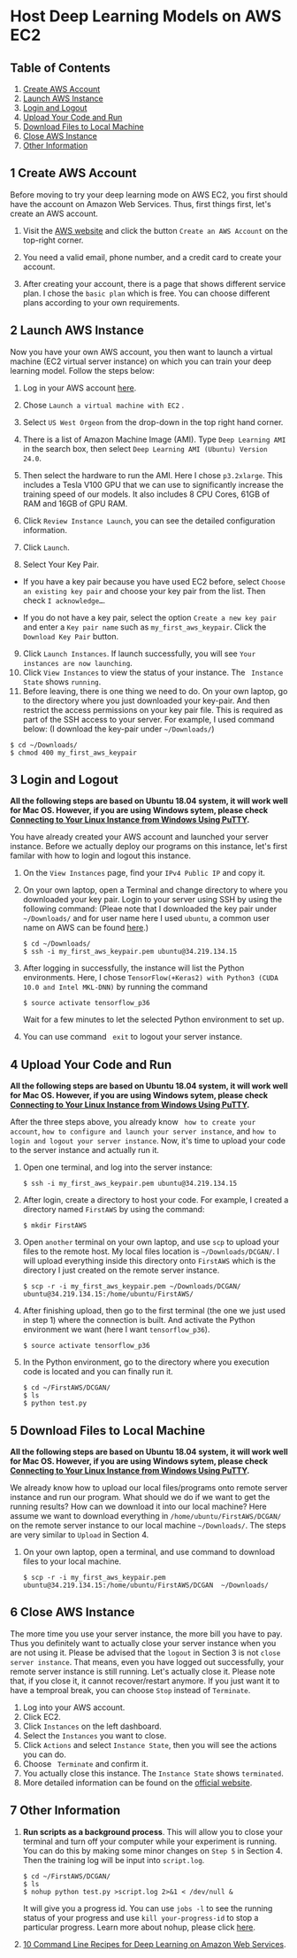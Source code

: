 # Host Deep Learning Models on AWS EC2

## Table of Contents
1. [Create AWS Account](#1-create-aws-account)
2. [Launch AWS Instance](#2-launch-aws-instance)
3. [Login and Logout ](#3-login-and-logout)
4. [Upload Your Code and Run](#4-upload-your-code-and-run)
5. [Download Files to Local Machine](#5-download-files-to-local-machine)
6. [Close AWS Instance](#6-close-aws-instance)
7. [Other Information](#7-other-information)



## 1 Create AWS Account

Before moving to try your deep learning mode on AWS EC2, you first should have the account on Amazon Web Services.  Thus, first things first, let's create an AWS account.

1. Visit the [AWS website](https://aws.amazon.com/) and click the button ```Create an AWS Account``` on the top-right corner.

2. You need a valid email, phone number, and a credit card to create your account.

3. After creating your account, there is a page that shows different service plan. I chose the ```basic plan```  which is free. You can choose different plans according to your own requirements. 

   

## 2 Launch AWS Instance

Now you have your own AWS account, you then want to launch a virtual machine (EC2 virtual server instance) on which you can train your deep learning model. Follow the steps below:

1. Log in your AWS account [here](https://aws.amazon.com/).

2. Chose ``` Launch a virtual machine with EC2 ``` .

3. Select ```US West Orgeon```  from the drop-down in the top right hand corner. 

4. There is a list of Amazon Machine Image (AMI). Type ```Deep Learning AMI``` in the search box, then select ```Deep Learning AMI (Ubuntu) Version 24.0```.

5. Then select the hardware to run the AMI. Here I chose ```p3.2xlarge```. This includes a Tesla V100 GPU that we can use to significantly increase the training speed of our models. It also includes 8 CPU Cores, 61GB of RAM and 16GB of GPU RAM.

6. Click ```Review Instance Launch```, you can see the detailed configuration information. 

7.  Click ```Launch```.

8.  Select Your Key Pair.

   * If you have a key pair because you have used EC2 before, select ```Choose an existing key pair``` and choose your key pair from the list. Then check ```I acknowledge…```.

   - If you do not have a key pair, select the option ```Create a new key pair``` and enter a ```Key pair name``` such as ```my_first_aws_keypair```. Click the ```Download Key Pair``` button.

9.  Click ```Launch Instances```. If launch successfully, you will see ```Your instances are now launching```.
10. Click ```View Instances``` to view the status of your instance. The ``` Instance State``` shows ```running```.
11.  Before leaving, there is one thing we need to do. On your own laptop, go to the directory where you just downloaded your key-pair. And then restrict the access permissions on your key pair file. This is required as part of the SSH access to your server.  For example, I used command below: (I download the key-pair under ```~/Downloads/```)

   ```
   $ cd ~/Downloads/
   $ chmod 400 my_first_aws_keypair
   ```



## 3 Login and Logout 

**All the following steps are based on Ubuntu 18.04 system, it will work well for Mac OS. However, if you are using Windows sytem, please check [Connecting to Your Linux Instance from Windows Using PuTTY](https://docs.aws.amazon.com/AWSEC2/latest/UserGuide/putty.html?icmpid=docs_ec2_console).**

You have already created your AWS account and launched your server instance. Before we actually deploy our programs on this instance, let's first familar with how to login and logout this instance. 

1. On the ```View Instances``` page, find your ```IPv4 Public IP``` and copy it.

2. On your own laptop, open a Terminal and change directory to where you downloaded your key pair. Login to your server using SSH by using the following command: (Pleae note that I downloaded the key pair under ```~/Downloads/``` and for user name here I used ```ubuntu```, a common user name on AWS can be found [here](https://github.com/taihui/RA_Summer2019/blob/master/4_image_synthesis/4_3_AWS/user_name_aws.png).)

   ```
   $ cd ~/Downloads/
   $ ssh -i my_first_aws_keypair.pem ubuntu@34.219.134.15
   ```

3. After logging in successfully, the instance will list the Python environments. Here, I chose  ```TensorFlow(+Keras2) with Python3 (CUDA 10.0 and Intel MKL-DNN)```  by running the command 

   ```  
   $ source activate tensorflow_p36
   ```
   Wait for a few minutes to let the selected Python environment to set up.

4. You can use command ``` exit```  to logout your server instance.

## 4 Upload Your Code and Run

**All the following steps are based on Ubuntu 18.04 system, it will work well for Mac OS. However, if you are using Windows sytem, please check [Connecting to Your Linux Instance from Windows Using PuTTY](https://docs.aws.amazon.com/AWSEC2/latest/UserGuide/putty.html?icmpid=docs_ec2_console).**

After the three steps above, you already know ``` how to create your account```, ```how to configure and launch your server instance```, and ```how to login and logout your server instance```. Now, it's time to upload your code to the server instance and actually run it.

1. Open one terminal, and log into the server instance:

   ```
   $ ssh -i my_first_aws_keypair.pem ubuntu@34.219.134.15
   ```

2. After login,  create a directory to host your code. For example, I created a directory named ```FirstAWS``` by using the command:

   ```
   $ mkdir FirstAWS
   ```

3. Open ```another``` terminal on your own laptop, and use ```scp``` to upload your files to the remote host. My local files location is ```~/Downloads/DCGAN/```. I will upload everything inside this directory onto ```FirstAWS``` which is the directory I just created on the remote server instance.

   ``` 
   $ scp -r -i my_first_aws_keypair.pem ~/Downloads/DCGAN/  ubuntu@34.219.134.15:/home/ubuntu/FirstAWS/
   ```

4. After finishing upload, then go to the first terminal (the one we just used in step 1) where the connection is built. And activate the Python environment we want (here I want ```tensorflow_p36```).

   ```
   $ source activate tensorflow_p36
   ```

5. In the Python environment, go to the directory where you execution code is located and you can finally run it.

   ```
   $ cd ~/FirstAWS/DCGAN/
   $ ls
   $ python test.py
   ```

## 5 Download Files to Local Machine

**All the following steps are based on Ubuntu 18.04 system, it will work well for Mac OS. However, if you are using Windows sytem, please check [Connecting to Your Linux Instance from Windows Using PuTTY](https://docs.aws.amazon.com/AWSEC2/latest/UserGuide/putty.html?icmpid=docs_ec2_console).**

We already know how to upload our local files/programs onto remote server instance and run our program. What should we do if we want to get the running results? How can we download it into our local machine? Here assume we want to download everything in ```/home/ubuntu/FirstAWS/DCGAN/``` on the remote server instance to our local machine ```~/Downloads/```. The steps are very similar to ```Upload``` in Section 4.

1. On your own laptop, open a terminal, and use command to download files to your local machine.
   
     ``` 
   $ scp -r -i my_first_aws_keypair.pem  ubuntu@34.219.134.15:/home/ubuntu/FirstAWS/DCGAN  ~/Downloads/
   ```
  
## 6 Close AWS Instance

The more time you use your server instance, the more bill you have to pay. Thus you definitely want to actually close your server instance when you are not using it. Please be advised that the ```logout``` in Section 3 is not ```close server instance```. That means, even you have logged out successfully, your remote server instance is still running. Let's actually close it. Please note that, if you close it, it cannot recover/restart anymore. If you just want it to have a temproal break, you can choose ```Stop``` instead of ```Terminate```. 

1. Log into your AWS account.
2. Click EC2.
3. Click ```Instances``` on the left dashboard.
4. Select the ```Instances``` you want to close.
5. Click ```Actions``` and select ```Instance State```, then you will see the actions you can do. 
6. Choose ``` Terminate``` and confirm it. 
7. You actually close this instance. The ```Instance State``` shows ```terminated```.
8. More detailed information can be found on the [official website](https://docs.aws.amazon.com/AWSEC2/latest/UserGuide/terminating-instances.html).

## 7 Other Information

1. **Run scripts as a background process**. This will allow you to close your terminal and turn off your computer while your experiment is running. You can do this by making some minor changes on ```Step 5```  in Section 4. Then the training log will be input into ```script.log```.

   ```
   $ cd ~/FirstAWS/DCGAN/
   $ ls
   $ nohup python test.py >script.log 2>&1 < /dev/null &
   ```

   It will give you a progress id. You can use ```jobs -l``` to see the running status of your progress and use ```kill your-progress-id``` to stop a particular progress. Learn more about nohup, please click [here](https://wiki2.org/en/Nohup).

2.  [10 Command Line Recipes for Deep Learning on Amazon Web Services](https://machinelearningmastery.com/command-line-recipes-deep-learning-amazon-web-services/).
